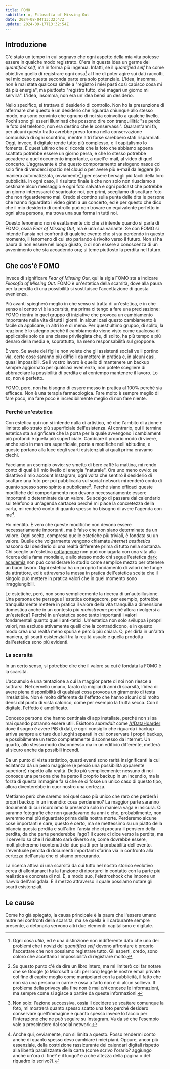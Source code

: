 ```yaml
---
title: FOMO
subtitle: o, Filosofía of Missing Out
date: 2024-08-04T13:32:47Z
update: 2024-09-17T13:32:54Z
...
```


## Introduzione

C'è stato un tempo in cui sognavo che ogni aspetto della mia vita potesse essere in qualche modo registrato.  C'era in questa idea un germe del _quantified self_, ma in forma più ingenua.  Infatti, se il _quantified self_ ha come obiettivo quello di registrare ogni cosa[^1] al fine di poter agire sui dati raccolti, nel mio caso questa seconda parte era solo potenziale.  L'idea, insomma, non è mai stata qualcosa simile a "registro i miei pasti così capisco cosa mi dà più energia", ma piuttosto "registro tutto, ché magari un giorno mi servirà".  L'idea, insomma, non era un'idea bensì un desiderio.

Nello specifico, si trattava di desiderio di controllo.  Non ho la presunzione di affermare che questo è un desiderio che riguarda chiunque allo stesso modo, ma sono convinto che ognuno di noi sia coinvolto a qualche livello.  Pochi sono gli esseri illuminati che possono dire con tranquillità: "se perdo le foto del telefono, non era destino che le conservassi".  Quarant'anni fa, per alcuni questo tratto avrebbe preso forma nella conservazione compulsiva di ogni scontrino, mentre altri forse sarebbero stati risparmiati.  Oggi, invece, il digitale rende tutto più complesso, e il capitalismo lo fomenta.  È quest'ultimo che ci ricorda che la foto che abbiamo appena scattato potrebbe essere un giorno persa, e che lo stesso potrebbe accadere a quel documento importante, a quell'e-mail, al video di quel concerto.  L'aggravante è che questo comportamento ansiogeno nasce col solo fine di venderci spazio nel cloud o per avere più e-mail da leggere (in maniera automatizzata, ovviamente[^2]) per essere bersagli più facili della loro pubblicità.  In ogni caso, il risultato finale è che non solo non riusciamo a cestinare alcun messaggio e ogni foto salvata e ogni podcast che potrebbe un giorno interessarci è scaricato: noi, per primi, scegliamo di scattare foto che non riguarderemo mai.  Credo si contino sulla punta delle dita le persone che hanno riguardato i video girati a un concerto, ed è per questo che dico che il mio desiderio di controllo può non trovare un equivalente perfetto in ogni altra persona, ma trova una sua forma in tutti noi.

Questo fenomeno non è esattamente ciò che si intende quando si parla di FOMO, ossia _Fear of Missing Out_, ma è una sua variante.  Se con FOMO si intende l'ansia nei confronti di qualche evento che si sta perdendo in questo momento, il fenomeno di cui sto parlando è rivolto verso il futuro.  Non si ha paura di non essere nel luogo giusto, o di non essere a conoscenza di un avvenimento che sta accadendo ora; si teme piuttosto la perdita nel futuro.

## Che cos'è FOMO

Invece di significare _Fear of Missing Out_, qui la sigla FOMO sta a indicare _Filosofía of Missing Out_.  FOMO è un'estetica della scarsità, dove alla paura per la perdita di una possibilità si sostituisce l'accettazione di questa evenienza.

Più avanti spiegherò meglio in che senso si tratta di un'estetica, e in che senso al centro vi è la scarsità, ma prima ci tengo a fare una precisazione: FOMO rientra in quel gruppo di iniziative che provoca un cambiamento importante nella vita di tutti i giorni.  In alcuni casi questo cambiamento è facile da applicare, in altri lo è di meno.  Per quest'ultimo gruppo, di solito, la reazione è lo sdegno perché il cambiamento viene visto come qualcosa di applicabile solo da una classe privilegiata che, di solito, ha più tempo e più denaro della media e, soprattutto, ha meno responsabilità sul groppone.

È vero.  Se avete dei figli e non volete che gli assistenti sociali ve li portino via, certe cose saranno più difficili da mettere in pratica e, in alcuni casi, quasi impossibili.  Se il vostro lavoro è quello di mantenere un backup sempre aggiornato per qualsiasi evenienza, non potete scegliere di abbracciare la possibilità di perdita e al contempo mantenere il lavoro.  Lo so, non è perfetto.

FOMO, però, non ha bisogno di essere messo in pratica al 100% perché sia efficace.  Non è una terapia farmacologica.  Fare molto è sempre meglio di fare poco, ma fare poco è incredibilmente meglio di non fare niente.

### Perché un'estetica

Con estetica qui non si intende nulla di artistico, né che l'ambito di azione è limitato allo strato più superficiale dell'esistenza.  Al contrario, qui il termine estetica sta a signficare che la porta per la quale avvengono i cambiamenti più profondi è quella più superficiale.  Cambiare il proprio modo di vivere, anche solo in maniera superficiale, porta a modifiche nell'abitudine, e queste portano alla luce degli scarti esistenziali ai quali prima eravamo ciechi.

Facciamo un esempio ovvio: se smetto di bere caffè la mattina, mi rendo conto di qual è il mio livello di energia "naturale".  Ora uno meno ovvio: se disattivo il mio account Instagram, ogni volta che sentirò il desiderio di scattare una foto per poi pubblicarla sul social network mi renderò conto di quanto spesso sono spinto a pubblicare[^3].  Perché siano efficaci queste modifiche del comportamento non devono necessariamente essere importanti o determinate da un valore.  Se scelgo di passare dal calendario sul telefono a un'agenda cartacea perché mi piace la concretezza della carta, mi renderò conto di quanto spesso ho bisogno di avere l'agenda con me[^4].

Ho mentito.  È vero che queste modifiche non devono essere necessariamente importanti, ma è falso che non siano determinate da un valore.  Ogni scelta, compresa quelle estetiche più triviali, è fondata su un valore.  Quelle che volgarmente vengono chiamate _internet aesthetics_ nascono dal desiderio di una realtà differente prima di tutto nella sostanza.  Chi sceglie un'estetica [cottagecore](https://aesthetics.fandom.com/wiki/Cottagecore) non può coniugarla con una vita alla ricerca della fama mondiale, e allo stesso modo chi segue l'estetica [dark academia](https://aesthetics.fandom.com/wiki/Dark_Academia) non può considerare lo studio come semplice mezzo per ottenere un buon lavoro.  Ogni estetica ha un proprio fondamento di valori che funge da attrattore, ed è attraverso la messa in pratica dell'estetica scelta che il singolo può mettere in pratica valori che in quel momento sono irraggiungibili.

Le estetiche, però, non sono semplicemente la ricerca di un'autoillusione.  Una persona che persegue l'estetica cottagecore, per esempio, potrebbe tranquillamente mettere in pratica il valore della vita tranquilla a dimensione domestica anche in un contesto più _mainstream_: perché allora rivolgersi a un'estetica?  Perché in un'estetica sono tanto importanti i valori fondamentali quanto quelli anti-tetici.  Un'estetica non solo sviluppa i propri valori, ma esclude attivamente quelli che la contraddicono, e in questo modo crea una realtà meno spuria e perciò più chiara.  O, per dirla in un'altra maniera, gli scarti esistenziali tra la realtà usuale e quella prodotta dall'estetica sono più evidenti.

### La scarsità

In un certo senso, si potrebbe dire che il valore su cui è fondata la FOMO è la scarsità.

L'accumulo è una tentazione a cui la maggior parte di noi non riesce a sottrarsi.  Nel cervello umano, tarato da migliai di anni di scarsità, l'idea di avere piena disponibilità di qualsiasi cosa provoca un giramento di testa irresistibile.  Non è molto differente dall'effetto che hanno alcuni cibi molto densi dal punto di vista calorico, come per esempio la frutta secca.  Con il digitale, l'effetto è amplificato.

Conosco persone che hanno centinaia di app installate, perché non si sa mai quando potranno essere utili.  Esistono _subreddit_ come [/r/DataHoarder](https://reddit.com/r/datahoarder) dove il sogno è avere PiB di dati, e ogni consiglio che riguarda i backup arriva sempre a citare due luoghi separati in cui conservare i propri backup, e possibilmente un terzo completamente disconnesso da internet.  Un quarto, allo stesso modo disconnesso ma in un edificio differente, metterà al sicuro anche da possibili incendi.

Da un punto di vista statistico, questi eventi sono rarità insignificanti la cui eclatanza dà un peso maggiore (e perciò una possibilità apparente superiore) rispetto alla realtà.  Detto più semplicemente: nessuno di noi conosce una persona che ha perso il proprio backup in un incendio, ma la forza di questa immagine fa sì che se ci fosse un unico caso di questo tipo, allora diventerebbe in cuor nostro una certezza.

Mettiamo però che saremo noi quel caso più unico che raro che perderà i propri backup in un incendio: cosa perderemo?  La maggior parte saranno documenti di cui ricordiamo la presenza solo in maniera vaga e insicura.  Ci saranno fotografie che non guardavamo da anni e che, probabilmente, non avremmo mai più riguardato prima della nostra morte.  Perderemo alcune cose importanti e care, questo è certo, ma se mettessimo su un piatto della bilancia questa perdita e sull'altro l'ansia che ci procura il pensiero della perdita, da che parte penderebbe l'ago?  Il cuore ci dice verso la perdita, ma il cervello sa che il risultato sarà diverso se, come dovrebbe essere, moltiplicheremo i contenuti dei due piatti per la probabilità dell'evento.  L'eventuale perdita di documenti importanti sfarina via in confronto alla certezza dell'ansia che ci stiamo procurando.

La ricerca attiva di una scarsità da cui tutto nel nostro storico evolutivo cerca di allontanarci ha la funzione di riportarci in contatto con la parte più realistica e concreta di noi.  È, a modo suo, l'elettroshock che impone un riavvio dell'amigdala.  È il mezzo attraverso il quale possiamo notare gli scarti esistenziali.

## Le cause

Come ho già spiegato, la causa principale è la paura che l'essere umano nutre nei confronti della scarsità, ma se quella è il carburante sempre presente, a detonarla servono altri due elementi: capitalismo e digitale.



[^1]: Ogni cosa _utile_, ed è una distinzione non indifferente dato che uno dei problemi che i novizi del _quantified self_ devono affrontare è proprio l'accettare che non possiamo registrare tutto.  Gli esperti, credo, sono coloro che accettano l'impossibilità di registrare molto.

[^2]: Su questo punto c'è da dire un libro intero, ma mi limiterò col far notare che se Google (o Microsoft o chi per loro) legge le nostre email private col fine di capire meglio come manipolarci con la pubblicità, il fatto che non sia una persona in carne e ossa a farlo non è di alcun sollievo.  Il problema della privacy alla fine non è mai _chi_ conosce le informazioni, ma sempre come si agisce a partire da queste informazioni.

[^3]: Non solo: l'azione successiva, ossia il decidere se scattare comunque la foto, mi mostrerà quanto spesso scatto una foto perché desidero conservare quell'immagine e quanto spesso invece lo faccio per l'interazione che ne può seguire su Instagram.  Va da sé che l'esempio vale a prescindere dal social network.

[^4]: Anche qui, ovviamente, non si limita a questo.  Posso rendermi conto anche di quanto spesso devo cambiare i miei piani.  Oppure, ancor più essenziale, della costrizione rassicurante dei calendari digitali rispetto alla libertà paralizzante della carta (come scrivo l'orario? aggiungo anche un'ora di fine? e il luogo? e a che altezza della pagina o del riquadro lo scrivo?).
